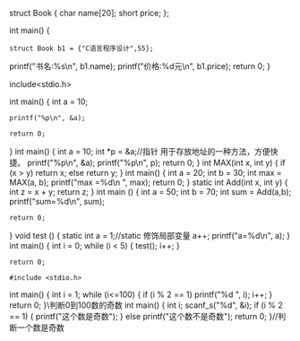 struct Book
{
	char name[20];
	short price;
};

int main()
{

	struct Book b1 = {"C语言程序设计",55};
printf("书名:%s\n", b1.name);
printf("价格:%d元\n", b1.price);
	return 0;
}


include<stdio.h>

int main()
{
	int a = 10;

	printf("%p\n", &a);
	
	return 0;
}
int main()
{
	int a = 10;
	int *p = &a;//指针 用于存放地址的一种方法，方便快捷。
	printf("%p\n", &a); 
	printf("%p\n", p);
	return 0;
}
int MAX(int x, int y)
{
	if (x > y)
		return x;
	else
		return y;
}
int main()
{
	int a = 20;
	int b = 30;
	int max = MAX(a, b);
	printf("max =%d\n ", max);
	return 0;
}
static int Add(int x, int y)
{
	int z = x + y;
	return z;
}
int main ()
{
	int a = 50;
	int b = 70;
	int sum = Add(a,b);
	printf("sum=%d\n", sum);

	return 0;
}
void test ()
{
	static int a = 1;//static 修饰局部变量
	a++;
	printf("a=%d\n", a);
}
int main()
{
	int i = 0;
 	while (i < 5)
	{
		test();
		i++;
	}

	return 0;
	
	#include <stdio.h>

int main()
{
	int i = 1;
	while (i<=100)
	{
		if (i % 2 == 1)
			printf("%d ", i);
		i++;
	}
	return 0;
}\\判断0到100数的奇数
int main()
{
	int i;
	scanf_s("%d", &i);
	if (i % 2 == 1)
	{
		printf("这个数是奇数");
	}
	else
		printf("这个数不是奇数");
	return 0;
}//判断一个数是奇数

